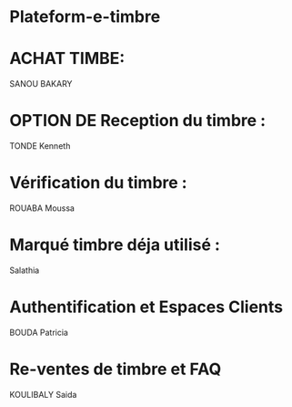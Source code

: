 # Plateform-e-timbre

# ACHAT TIMBE:
SANOU BAKARY
# OPTION DE Reception du timbre :
TONDE Kenneth
# Vérification du timbre :
ROUABA Moussa
# Marqué timbre déja utilisé : 
Salathia
# Authentification et Espaces Clients
BOUDA Patricia
# Re-ventes de  timbre et FAQ 
KOULIBALY Saida
